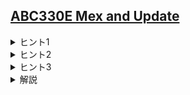 <!--
author: HARADA Kento
-->
## [ABC330E Mex and Update](https://atcoder.jp/contests/abc330/tasks/abc330_e)

<details><summary> ヒント1 </summary>

長さ $N$ の数列の $\mathrm{mex}$ は $N$ 以下です。

</details>

<details><summary> ヒント2 </summary>

ヒント1より、$A$ の要素の内 $N$ より大きいものは無視して考えて良いです。

</details>

<details><summary> ヒント3 </summary>

数列 $A$ に含まれない要素を管理しましょう。

</details>

<details><summary> 解説 </summary>

$\mathrm{mex}$ を考える際の典型テクニックとして、「非負整数の中で数列に含まれない要素の集合を管理する」というものがあります。そのような集合を $S$ とすると、答えは $S$ の最小値です。

「非負整数の中で数列に含まれない要素」は無限個存在します。しかし、長さ $N$ の数列の $\mathrm{mex}$ は 必ず $N$ 以下になるので、$N$ より大きい値は無視して良いです。

よって、「非負整数の中で数列に含まれない要素の内、$N$ 以下のもの」のみを管理すれば十分です。これはset(C++)や[sorted_set](https://github.com/tatyam-prime/SortedSet)(Python,tatyamさん作)で実現可能です。

[実装例(C++)](https://atcoder.jp/contests/abc330/submissions/54045934)  
[実装例(Python)](https://atcoder.jp/contests/abc330/submissions/54046059)

</details>


